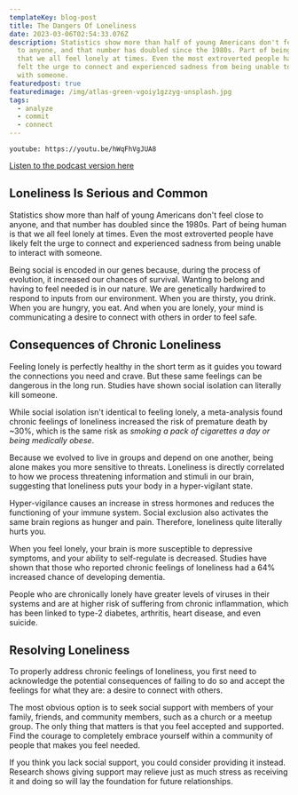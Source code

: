 ```yaml
---
templateKey: blog-post
title: The Dangers Of Loneliness
date: 2023-03-06T02:54:33.076Z
description: Statistics show more than half of young Americans don't feel close
  to anyone, and that number has doubled since the 1980s. Part of being human is
  that we all feel lonely at times. Even the most extroverted people have likely
  felt the urge to connect and experienced sadness from being unable to interact
  with someone.
featuredpost: true
featuredimage: /img/atlas-green-vgoiy1gzzyg-unsplash.jpg
tags:
  - analyze
  - commit
  - connect
---
```

`youtube: https://youtu.be/hWqFhVgJUA8`

[Listen to the podcast version here](https://www.buzzsprout.com/2037301/12380655)

## Loneliness Is Serious and Common
Statistics show more than half of young Americans don't feel close to anyone, and that number has doubled since the 1980s. Part of being human is that we all feel lonely at times. Even the most extroverted people have likely felt the urge to connect and experienced sadness from being unable to interact with someone.

Being social is encoded in our genes because, during the process of evolution, it increased our chances of survival. Wanting to belong and having to feel needed is in our nature. We are genetically hardwired to respond to inputs from our environment. When you are thirsty, you drink. When you are hungry, you eat. And when you are lonely, your mind is communicating a desire to connect with others in order to feel safe.

## Consequences of Chronic Loneliness

Feeling lonely is perfectly healthy in the short term as it guides you toward the connections you need and crave. But these same feelings can be dangerous in the long run. Studies have shown social isolation can literally kill someone. 

While social isolation isn't identical to feeling lonely, a meta-analysis found chronic feelings of loneliness increased the risk of premature death by ~30%, which is the same risk as _smoking a pack of cigarettes a day or being medically obese_.

Because we evolved to live in groups and depend on one another, being alone makes you more sensitive to threats. Loneliness is directly correlated to how we process threatening information and stimuli in our brain, suggesting that loneliness puts your body in a hyper-vigilant state.

Hyper-vigilance causes an increase in stress hormones and reduces the functioning of your immune system. Social exclusion also activates the same brain regions as hunger and pain. Therefore, loneliness quite literally hurts you.

When you feel lonely, your brain is more susceptible to depressive symptoms, and your ability to self-regulate is decreased. Studies have shown that those who reported chronic feelings of loneliness had a 64% increased chance of developing dementia.

People who are chronically lonely have greater levels of viruses in their systems and are at higher risk of suffering from chronic inflammation, which has been linked to type-2 diabetes, arthritis, heart disease, and even suicide.

## Resolving Loneliness

To properly address chronic feelings of loneliness, you first need to acknowledge the potential consequences of failing to do so and accept the feelings for what they are: a desire to connect with others.

The most obvious option is to seek social support with members of your family, friends, and community members, such as a church or a meetup group. The only thing that matters is that you feel accepted and supported. Find the courage to completely embrace yourself within a community of people that makes you feel needed. 

If you think you lack social support, you could consider providing it instead. Research shows giving support may relieve just as much stress as receiving it and doing so will lay the foundation for future relationships.
